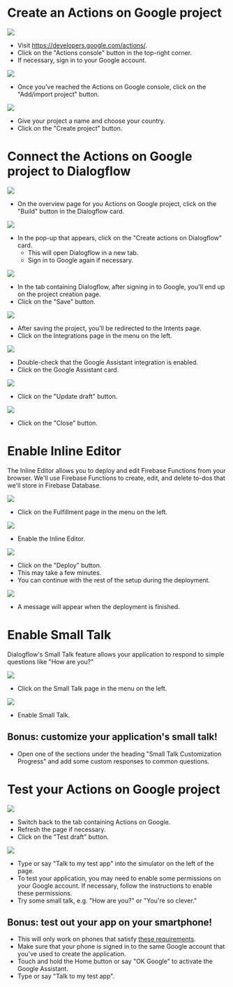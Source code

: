 # Create an Actions on Google project

![](screenshots/00-setup/01-actions-on-google-homepage.markedup.png)
- Visit https://developers.google.com/actions/.
- Click on the "Actions console" button in the top-right corner.
- If necessary, sign in to your Google account.

![](screenshots/00-setup/02-actions-on-google-console.markedup.png)
- Once you've reached the Actions on Google console, click on the "Add/import project" button.

![](screenshots/00-setup/03-actions-on-google-add-project.markedup.png)
- Give your project a name and choose your country.
- Click on the "Create project" button.

# Connect the Actions on Google project to Dialogflow

![](screenshots/00-setup/04-build-dialogflow-app.markedup.png)
- On the overview page for you Actions on Google project, click on the "Build" button in the Dialogflow card.

![](screenshots/00-setup/05-build-dialogflow-app-popup.markedup.png)
- In the pop-up that appears, click on the "Create actions on Dialogflow" card.
  - This will open Dialogflow in a new tab.
  - Sign in to Google again if necessary.

![](screenshots/00-setup/06-dialogflow-save-app.markedup.png)
- In the tab containing Dialogflow, after signing in to Google, you'll end up on the project creation page.
- Click on the "Save" button.

![](screenshots/00-setup/07-dialogflow-intents-page.markedup.png)
- After saving the project, you'll be redirected to the Intents page.
- Click on the Integrations page in the menu on the left.

![](screenshots/00-setup/08-dialogflow-integrations-page.markedup.png)
- Double-check that the Google Assistant integration is enabled.
- Click on the Google Assistant card.

![](screenshots/00-setup/08.5-dialogflow-update-draft.markedup.png)
- Click on the "Update draft" button.

![](screenshots/00-setup/08.6-dialogflow-draft-updated.markedup.png)
- Click on the "Close" button.

# Enable Inline Editor

The Inline Editor allows you to deploy and edit Firebase Functions from your browser. We'll use Firebase Functions to create, edit, and delete to-dos that we'll store in Firebase Database.

![](screenshots/00-setup/09-dialogflow-integrations-page.markedup.png)
- Click on the Fulfillment page in the menu on the left.

![](screenshots/00-setup/10-dialogflow-enable-inline-editor.markedup.png)
- Enable the Inline Editor.

![](screenshots/00-setup/11-dialogflow-deploy-inline-editor.markedup.png)
- Click on the "Deploy" button.
- This may take a few minutes.
- You can continue with the rest of the setup during the deployment.

![](screenshots/00-setup/12-dialogflow-inline-editor-deployed.markedup.png)
- A message will appear when the deployment is finished.

# Enable Small Talk

Dialogflow's Small Talk feature allows your application to respond to simple questions like "How are you?"

![](screenshots/00-setup/13-dialogflow-click-on-small-talk.markedup.png)
- Click on the Small Talk page in the menu on the left.

![](screenshots/00-setup/14-dialogflow-enable-small-talk.markedup.png)
- Enable Small Talk.

## Bonus: customize your application's small talk!

- Open one of the sections under the heading "Small Talk Customization Progress" and add some custom responses to common questions.

# Test your Actions on Google project

![](screenshots/00-setup/15-click-on-simulator.markedup.png)
- Switch back to the tab containing Actions on Google.
- Refresh the page if necessary.
- Click on the "Test draft" button.

![](screenshots/00-setup/16-talk-to-my-test-app.markedup.png)
- Type or say "Talk to my test app" into the simulator on the left of the page.
- To test your application, you may need to enable some permissions on your Google account. If necessary, follow the instructions to enable these permissions.
- Try some small talk, e.g. "How are you?" or "You're so clever."

## Bonus: test out your app on your smartphone!

- This will only work on phones that satisfy [these requirements](https://support.google.com/assistant/answer/7172657?co=GENIE.Platform%3DAndroid&hl=en#requirements).
- Make sure that your phone is signed in to the same Google account that you've used to create the application.
- Touch and hold the Home button or say "OK Google" to activate the Google Assistant.
- Type or say "Talk to my test app".

